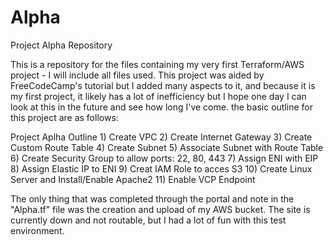 # Alpha
Project Alpha Repository

This is a repository for the files containing my very first Terraform/AWS project - I will include all files used.
This project was aided by FreeCodeCamp's tutorial but I added many aspects to it, and because it is my first project, it likely has a lot of inefficiency but I hope one day I can look at this in the future and see how long I've come. the basic outline for this project are as follows:

Project Aplha Outline
    1) Create VPC
    2) Create Internet Gateway
    3) Create Custom Route Table
    4) Create Subnet
    5) Associate Subnet with Route Table
    6) Create Security Group to allow ports: 22, 80, 443
    7) Assign ENI with EIP 
    8) Assign Elastic IP to ENI
    9) Creat IAM Role to acces S3
    10) Create Linux Server and Install/Enable Apache2
    11) Enable VCP Endpoint

The only thing that was completed through the portal and note in the "Alpha.tf" file was the creation and upload of my AWS bucket. The site is currently down and not routable, but I had a lot of fun with this test environment.
